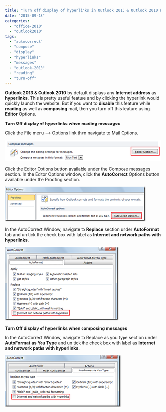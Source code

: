 ```yaml
---
title: "Turn off display of hyperlinks in Outlook 2013 & Outlook 2010 messages"
date: "2015-09-18"
categories: 
  - "office-2010"
  - "outlook2010"
tags: 
  - "autocorrect"
  - "compose"
  - "display"
  - "hyperlinks"
  - "messages"
  - "outlook-2010"
  - "reading"
  - "turn-off"
---
```


**Outlook 2013 & Outlook 2010** by default displays any **Internet address** as **hyperlinks**. This is pretty useful feature and by clicking the hyperlink would quickly launch the website. But if you want to **disable** this feature while **reading** as well as **composing** mail, then you turn off this feature using **Editor** Options.

**Turn Off display of hyperlinks when reading messages**

Click the File menu –> Options link then navigate to Mail Options.

[![image](images/1_image_thumb80.png "image")](http://blogmines.com/blog/wp-content/uploads/2011/09/image81.png)

Click the Editor Options button available under the Compose messages section. In the Editor Options window, click the **AutoCorrect** Options button available under the Proofing section.

[![image](images/1_image_thumb81.png "image")](http://blogmines.com/blog/wp-content/uploads/2011/09/image82.png)

In the AutoCorrect Window, navigate to **Replace** section under **AutoFormat** tab and un tick the check box with label as **Internet and network paths with hyperlinks**.

[![image](images/1_image_thumb82.png "image")](http://blogmines.com/blog/wp-content/uploads/2011/09/image83.png)

**Turn Off display of hyperlinks when composing messages**

In the AutoCorrect Window, navigate to Replace as you type section under **AutoFormat** **as You Type** and un tick the check box with label as **Internet and network paths with hyperlinks**.

[![image](images/image_thumb83.png "image")](http://blogmines.com/blog/wp-content/uploads/2011/09/image84.png)
